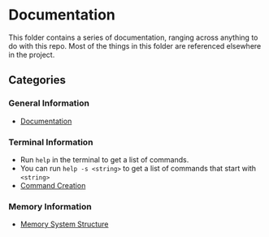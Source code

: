 # Documentation
This folder contains a series of documentation, ranging across anything to do with this repo. 
Most of the things in this folder are referenced elsewhere in the project.

## Categories

### General Information
- [Documentation](General/documentation.md)

### Terminal Information
- Run `help` in the terminal to get a list of commands.
- You can run `help -s <string>` to get a list of commands that start with `<string>`
- [Command Creation](Terminal/command_creation.md)

### Memory Information
- [Memory System Structure](Memory/memory_structure.md)